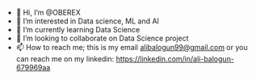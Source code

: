 - 👋 Hi, I’m @OBEREX
- 👀 I’m interested in Data science, ML and AI
- 🌱 I’m currently learning Data Science
- 💞️ I’m looking to collaborate on Data Science project
- 📫 How to reach me; this is my email alibalogun99@gmail.com or you can reach me on my linkedin: https://linkedin.com/in/ali-balogun-679969aa

<!---
OBEREX/OBEREX is a ✨ special ✨ repository because its `README.md` (this file) appears on your GitHub profile.
You can click the Preview link to take a look at your changes.
--->
